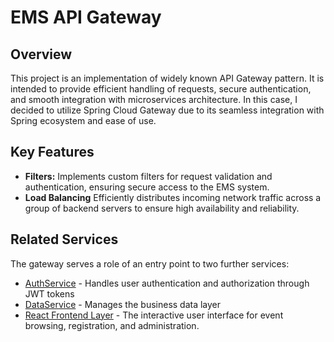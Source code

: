 # EMS API Gateway

## Overview 
This project is an implementation of widely known API Gateway pattern. It is intended to provide efficient handling of requests, secure authentication, and smooth integration with microservices architecture. In this case, I decided to utilize Spring Cloud Gateway due to its seamless integration with Spring ecosystem and ease of use.  

## Key Features
- **Filters:** Implements custom filters for request validation and authentication, ensuring secure access to the EMS system.
- **Load Balancing** Efficiently distributes incoming network traffic across a group of backend servers to ensure high availability and reliability.

## Related Services
The gateway serves a role of an entry point to two further services:
- [AuthService](https://github.com/kanakx/ems-auth-service-spring) - Handles user authentication and authorization through JWT tokens
- [DataService](https://github.com/kanakx/ems-data-service-spring) - Manages the business data layer
- [React Frontend Layer](https://github.com/kanakx/event-management-react) - The interactive user interface for event browsing, registration, and administration.
